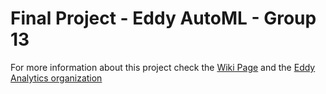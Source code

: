 # Final Project - Eddy AutoML - Group 13

For more information about this project check the [Wiki Page](https://github.com/zi3120courses/final-project-final-project-group-13/wiki) and the [Eddy Analytics organization](https://github.com/EddyAnalytics)
